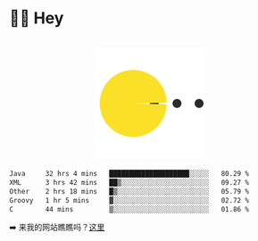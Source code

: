 
# 👋🏻 Hey
<div align="center">
	<br>
	<img src="https://raw.githubusercontent.com/Aniket965/Aniket965/master/pacman.svg?sanitize=true" width="200" height="200">
	<br>
</div>

<!--START_SECTION:waka-->
```text
Java     32 hrs 4 mins   ████████████████████░░░░░   80.29 % 
XML      3 hrs 42 mins   ██▒░░░░░░░░░░░░░░░░░░░░░░   09.27 % 
Other    2 hrs 18 mins   █▒░░░░░░░░░░░░░░░░░░░░░░░   05.79 % 
Groovy   1 hr 5 mins     ▓░░░░░░░░░░░░░░░░░░░░░░░░   02.72 % 
C        44 mins         ▒░░░░░░░░░░░░░░░░░░░░░░░░   01.86 % 
```
<!--END_SECTION:waka-->

 ➡️  来我的网站瞧瞧吗？[这里](https://www.shaolongfei.com)
